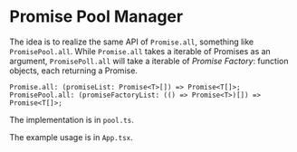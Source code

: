 # Promise Pool Manager

The idea is to realize the same API of `Promise.all`, something like `PromisePool.all`. While `Promise.all` takes a iterable of Promises as an argument, `PromisePoll.all` will take a iterable of _Promise Factory_: function objects, each returning a Promise.

    Promise.all: (promiseList: Promise<T>[]) => Promise<T[]>;
    PromisePool.all: (promiseFactoryList: (() => Promise<T>)[]) => Promise<T[]>;

The implementation is in `pool.ts`.

The example usage is in `App.tsx`.
